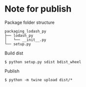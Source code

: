 # Note for publish

Package folder structure

```
packaging_lodash_py
├── lodash_py
│   └── __init__.py
└── setup.py
```

Build dist

```
$ python setup.py sdist bdist_wheel
```

Publish

```shell
$ python -m twine upload dist/*
```


